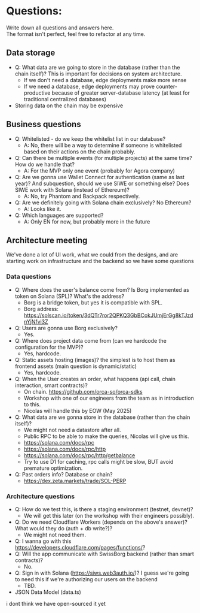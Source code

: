 
# Questions:

Write down all questions and answers here.  
The format isn't perfect, feel free to refactor at any time.  

## Data storage
- Q: What data are we going to store in the database (rather than the chain itself)? This is important for decisions on system architecture.
    - If we don't need a database, edge deployments make more sense
    - If we need a database, edge deployments may prove counter-productive because of greater server-database latency (at least for traditional centralized databases)
- Storing data on the chain may be expensive

## Business questions
- Q: Whitelisted - do we keep the whitelist list in our database?
  - A: No, there will be a way to determine if someone is whitelisted based on their actions on the chain probably.
- Q: Can there be multiple events (for multiple projects) at the same time? How do we handle that?
  - A: For the MVP only one event (probably for Agora company) 
- Q: Are we gonna use Wallet Connect for authentication (same as last year)? And subquestion, should we use SIWE or something else? Does SIWE work with Solana (instead of Ethereum)?
  - A: No, try Phantom and Backpack respectively.
- Q: Are we definitely going with Solana chain exclusively? No Ethereum?
  - A: Looks like it.
- Q: Which languages are supported? 
  - A: Only EN for now, but probably more in the future

## Architecture meeting

We've done a lot of UI work, what we could from the designs, and are starting work on infrastructure and the backend so we have some questions

### Data questions
- Q: Where does the user's balance come from? Is Borg implemented as token on Solana (SPL)? What's the address?
  - Borg is a bridge token, but yes it is compatible with SPL.
  - Borg address: https://solscan.io/token/3dQTr7ror2QPKQ3GbBCokJUmjErGg8kTJzdnYjNfvi3Z
- Q: Users are gonna use Borg exclusively?
  - Yes.
- Q: Where does project data come from (can we hardcode the configuration for the MVP)?
  - Yes, hardcode.
- Q: Static assets hosting (images)? the simplest is to host them as frontend assets (main question is dynamic/static)
  - Yes, hardcode.
- Q: When the User creates an order, what happens (api call, chain interaction, smart contracts)?
  - On chain. https://github.com/orca-so/orca-sdks
  - Workshop with one of our engineers from the team as in introduction to this.
  - Nicolas will handle this by EOW (May 2025)
- Q: What data are we gonna store in the database (rather than the chain itself)?
  - We might not need a datastore after all. 
  - Public RPC to be able to make the queries, Nicolas will give us this.
  - https://solana.com/docs/rpc
  - https://solana.com/docs/rpc/http
  - https://solana.com/docs/rpc/http/getbalance
  - Try to use D1 for caching, rpc calls might be slow, BUT avoid premature optimization.
- Q: Past orders info? Database or chain?
  - https://dex.zeta.markets/trade/SOL-PERP 

### Architecture questions
- Q: How do we test this, is there a staging environment (testnet, devnet)?
  - We will get this later (on the workshop with their engineers possibly).
- Q: Do we need Cloudflare Workers (depends on the above's answer)? What would they do (auth + db write?)?
  - We might not need them.
- Q: I wanna go with this https://developers.cloudflare.com/pages/functions/?
- Q: Will the app communicate with SwissBorg backend (rather than smart contracts)?
  - No.
- Q: Sign in with Solana (https://siws.web3auth.io/)? I guess we're going to need this if we're authorizing our users on the backend
  - TBD.
- JSON Data Model (data.ts)



i dont think we have open-sourced it yet























